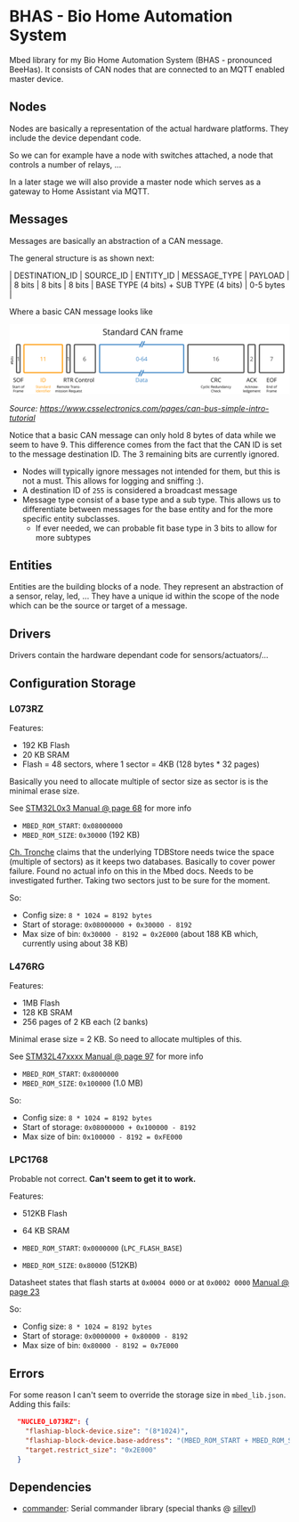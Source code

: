 # BHAS - Bio Home Automation System

Mbed library for my Bio Home Automation System (BHAS - pronounced BeeHas). It consists of CAN nodes that are connected to an MQTT enabled master device.

## Nodes

Nodes are basically a representation of the actual hardware platforms. They include the device dependant code.

So we can for example have a node with switches attached, a node that controls a number of relays, ...

In a later stage we will also provide a master node which serves as a gateway to Home Assistant via MQTT.

## Messages

Messages are basically an abstraction of a CAN message.

The general structure is as shown next:

| DESTINATION_ID | SOURCE_ID | ENTITY_ID | MESSAGE_TYPE                           | PAYLOAD |
| 8 bits         | 8 bits    | 8 bits    | BASE TYPE (4 bits) + SUB TYPE (4 bits) | 0-5 bytes |

Where a basic CAN message looks like

![CAN Format](./img/can-format.svg)

*Source: https://www.csselectronics.com/pages/can-bus-simple-intro-tutorial*

Notice that a basic CAN message can only hold 8 bytes of data while we seem to have 9. This difference comes from the fact that the CAN ID is set to the message destination ID. The 3 remaining bits are currently ignored.

* Nodes will typically ignore messages not intended for them, but this is not a must. This allows for logging and sniffing :).
* A destination ID of `255` is considered a broadcast message
* Message type consist of a base type and a sub type. This allows us to differentiate between messages for the base entity and for the more specific entity subclasses.
  * If ever needed, we can probable fit base type in 3 bits to allow for more subtypes

## Entities

Entities are the building blocks of a node. They represent an abstraction of a sensor, relay, led, ... They have a unique id within the scope of the node which can be the source or target of a message.

## Drivers

Drivers contain the hardware dependant code for sensors/actuators/...

## Configuration Storage

### L073RZ

Features:

* 192 KB Flash
* 20 KB SRAM
* Flash = 48 sectors, where 1 sector = 4KB (128 bytes * 32 pages)

Basically you need to allocate multiple of sector size as sector is is the minimal erase size.

See [STM32L0x3 Manual @ page 68](https://www.st.com/resource/en/reference_manual/rm0367-ultralowpower-stm32l0x3-advanced-armbased-32bit-mcus-stmicroelectronics.pdf) for more info

* `MBED_ROM_START`: `0x08000000`
* `MBED_ROM_SIZE`: `0x30000` (192 KB)

[Ch. Tronche](https://tronche.com/blog/2020/03/mbed-flashiap-tdbstore-and-stm32f4-internal-flash/) claims that the underlying TDBStore needs twice the space (multiple of sectors) as it keeps two databases. Basically to cover power failure. Found no actual info on this in the Mbed docs. Needs to be investigated further. Taking two sectors just to be sure for the moment.

So:

* Config size: `8 * 1024 = 8192 bytes`
* Start of storage: `0x08000000 + 0x30000 - 8192`
* Max size of bin: `0x30000 - 8192 = 0x2E000` (about 188 KB which, currently using about 38 KB)

### L476RG

Features:

* 1MB Flash
* 128 KB SRAM
* 256 pages of 2 KB each (2 banks)

Minimal erase size = 2 KB. So need to allocate multiples of this.

See [STM32L47xxxx Manual @ page 97](https://www.st.com/resource/en/reference_manual/rm0351-stm32l47xxx-stm32l48xxx-stm32l49xxx-and-stm32l4axxx-advanced-armbased-32bit-mcus-stmicroelectronics.pdf) for more info

* `MBED_ROM_START`: `0x8000000`
* `MBED_ROM_SIZE`: `0x100000` (1.0 MB)

So:

* Config size: `8 * 1024 = 8192 bytes`
* Start of storage: `0x08000000 + 0x100000 - 8192`
* Max size of bin: `0x100000 - 8192 = 0xFE000`

### LPC1768

Probable not correct. **Can't seem to get it to work.**

Features:

* 512KB Flash
* 64 KB SRAM

* `MBED_ROM_START`: `0x0000000` (`LPC_FLASH_BASE`)
* `MBED_ROM_SIZE`: `0x80000` (512KB)

Datasheet states that flash starts at `0x0004 0000` or at `0x0002 0000` [Manual @ page 23](https://www.nxp.com/docs/en/data-sheet/LPC1769_68_67_66_65_64_63.pdf)

So:

* Config size: `8 * 1024 = 8192 bytes`
* Start of storage: `0x0000000 + 0x80000 - 8192`
* Max size of bin: `0x80000 - 8192 = 0x7E000`

## Errors

For some reason I can't seem to override the storage size in `mbed_lib.json`. Adding this fails:

```json
  "NUCLEO_L073RZ": {
    "flashiap-block-device.size": "(8*1024)",
    "flashiap-block-device.base-address": "(MBED_ROM_START + MBED_ROM_SIZE - (8*1024))",
    "target.restrict_size": "0x2E000"
  }
```

## Dependencies

* [commander](https://github.com/BioBoost/mbed-commander): Serial commander library (special thanks @ [sillevl](https://github.com/sillevl))
